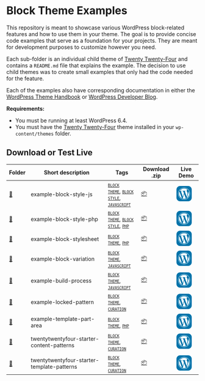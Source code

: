 # Block Theme Examples

This repository is meant to showcase various WordPress block-related features and how to use them in your theme. The goal is to provide concise code examples that serve as a foundation for your projects. They are meant for development purposes to customize however you need.

Each sub-folder is an individual child theme of [Twenty Twenty-Four](https://wordpress.org/themes/twentytwentyfour) and contains a `README.md` file that explains the example. The decision to use child themes was to create small examples that only had the code needed for the feature.

Each of the examples also have corresponding documentation in either the [WordPress Theme Handbook](https://developer.wordpress.org/themes) or [WordPress Developer Blog](https://developer.wordpress.org/news).

**Requirements:**

- You must be running at least WordPress 6.4.
- You must have the [Twenty Twenty-Four](https://wordpress.org/themes/twentytwentyfour) theme installed in your `wp-content/themes` folder.

## Download or Test Live

<!-- Please, do not remove these @TABLE EXAMPLES BEGIN and @TABLE EXAMPLES END comments or modify the table inside. This table is automatically generated from the data at data/examples.json and data/tags.json -->
<!-- @TABLE EXAMPLES BEGIN -->
| Folder                                                                                                         | Short description                          | Tags                                                                                                                                                                                                                                                                                                                                                                                                                                      | Download .zip                                                                                                                      | Live Demo                                                                                                                                                                                                                                                                                                                                                                                                                                                                                                                                                                                                                                                                                                                                                                                                                           |
| -------------------------------------------------------------------------------------------------------------- | ------------------------------------------ | ----------------------------------------------------------------------------------------------------------------------------------------------------------------------------------------------------------------------------------------------------------------------------------------------------------------------------------------------------------------------------------------------------------------------------------------- | ---------------------------------------------------------------------------------------------------------------------------------- | ----------------------------------------------------------------------------------------------------------------------------------------------------------------------------------------------------------------------------------------------------------------------------------------------------------------------------------------------------------------------------------------------------------------------------------------------------------------------------------------------------------------------------------------------------------------------------------------------------------------------------------------------------------------------------------------------------------------------------------------------------------------------------------------------------------------------------------- |
| [📁](https://github.com/WordPress/block-theme-examples/tree/master/example-block-style-js)                     | example-block-style-js                     | <small><code><a target="_blank" href="https://github.com/WordPress/block-theme-examples/wiki/Tags#block-theme">BLOCK THEME</a></code></small>, <small><code><a target="_blank" href="https://github.com/WordPress/block-theme-examples/wiki/Tags#block-style">BLOCK STYLE</a></code></small>, <small><code><a target="_blank" href="https://github.com/WordPress/block-theme-examples/wiki/Tags#javascript">JAVASCRIPT</a></code></small> | [📦](https://raw.githubusercontent.com/WordPress/block-theme-examples/master/_zips/example-block-style-js.zip)                     | [![](https://raw.githubusercontent.com/WordPress/block-theme-examples/master/_assets/icon-wp.svg)](https://playground.wordpress.net/?blueprint-url=https://raw.githubusercontent.com/WordPress/block-theme-examples/master/example-block-style-js/_playground/blueprint.json)                                                                                                                                                                                                                                                                                                                                                                                                                                                                                                                                                       |
| [📁](https://github.com/WordPress/block-theme-examples/tree/master/example-block-style-php)                    | example-block-style-php                    | <small><code><a target="_blank" href="https://github.com/WordPress/block-theme-examples/wiki/Tags#block-theme">BLOCK THEME</a></code></small>, <small><code><a target="_blank" href="https://github.com/WordPress/block-theme-examples/wiki/Tags#block-style">BLOCK STYLE</a></code></small>, <small><code><a target="_blank" href="https://github.com/WordPress/block-theme-examples/wiki/Tags#php">PHP</a></code></small>               | [📦](https://raw.githubusercontent.com/WordPress/block-theme-examples/master/_zips/example-block-style-php.zip)                    | [![](https://raw.githubusercontent.com/WordPress/block-theme-examples/master/_assets/icon-wp.svg)](https://playground.wordpress.net/?blueprint-url=https://raw.githubusercontent.com/WordPress/block-theme-examples/master/example-block-style-php/_playground/blueprint.json)                                                                                                                                                                                                                                                                                                                                                                                                                                                                                                                                                      |
| [📁](https://github.com/WordPress/block-theme-examples/tree/master/example-block-stylesheet)                   | example-block-stylesheet                   | <small><code><a target="_blank" href="https://github.com/WordPress/block-theme-examples/wiki/Tags#block-theme">BLOCK THEME</a></code></small>, <small><code><a target="_blank" href="https://github.com/WordPress/block-theme-examples/wiki/Tags#php">PHP</a></code></small>                                                                                                                                                              | [📦](https://raw.githubusercontent.com/WordPress/block-theme-examples/master/_zips/example-block-stylesheet.zip)                   | [![](https://raw.githubusercontent.com/WordPress/block-theme-examples/master/_assets/icon-wp.svg)](https://playground.wordpress.net/#{%22$schema%22:%22https://playground.wordpress.net/blueprint-schema.json%22,%22landingPage%22:%22/wp-admin/themes.php%22,%22preferredVersions%22:{%22php%22:%228.0%22,%22wp%22:%22latest%22},%22steps%22:[{%22step%22:%22installTheme%22,%22themeZipFile%22:{%22resource%22:%22wordpress.org/themes%22,%22slug%22:%22twentytwentyfour%22}},{%22step%22:%22installTheme%22,%22themeZipFile%22:{%22resource%22:%22url%22,%22url%22:%22https://raw.githubusercontent.com/WordPress/block-theme-examples/master/_zips/example-block-stylesheet.zip%22},%22options%22:{%22activate%22:true}},{%22step%22:%22login%22,%22username%22:%22admin%22,%22password%22:%22password%22}]})                   |
| [📁](https://github.com/WordPress/block-theme-examples/tree/master/example-block-variation)                    | example-block-variation                    | <small><code><a target="_blank" href="https://github.com/WordPress/block-theme-examples/wiki/Tags#block-theme">BLOCK THEME</a></code></small>, <small><code><a target="_blank" href="https://github.com/WordPress/block-theme-examples/wiki/Tags#javascript">JAVASCRIPT</a></code></small>                                                                                                                                                | [📦](https://raw.githubusercontent.com/WordPress/block-theme-examples/master/_zips/example-block-variation.zip)                    | [![](https://raw.githubusercontent.com/WordPress/block-theme-examples/master/_assets/icon-wp.svg)](https://playground.wordpress.net/#{%22$schema%22:%22https://playground.wordpress.net/blueprint-schema.json%22,%22landingPage%22:%22/wp-admin/themes.php%22,%22preferredVersions%22:{%22php%22:%228.0%22,%22wp%22:%22latest%22},%22steps%22:[{%22step%22:%22installTheme%22,%22themeZipFile%22:{%22resource%22:%22wordpress.org/themes%22,%22slug%22:%22twentytwentyfour%22}},{%22step%22:%22installTheme%22,%22themeZipFile%22:{%22resource%22:%22url%22,%22url%22:%22https://raw.githubusercontent.com/WordPress/block-theme-examples/master/_zips/example-block-variation.zip%22},%22options%22:{%22activate%22:true}},{%22step%22:%22login%22,%22username%22:%22admin%22,%22password%22:%22password%22}]})                    |
| [📁](https://github.com/WordPress/block-theme-examples/tree/master/example-build-process)                      | example-build-process                      | <small><code><a target="_blank" href="https://github.com/WordPress/block-theme-examples/wiki/Tags#block-theme">BLOCK THEME</a></code></small>, <small><code><a target="_blank" href="https://github.com/WordPress/block-theme-examples/wiki/Tags#javascript">JAVASCRIPT</a></code></small>                                                                                                                                                | [📦](https://raw.githubusercontent.com/WordPress/block-theme-examples/master/_zips/example-build-process.zip)                      | [![](https://raw.githubusercontent.com/WordPress/block-theme-examples/master/_assets/icon-wp.svg)](https://playground.wordpress.net/#{%22$schema%22:%22https://playground.wordpress.net/blueprint-schema.json%22,%22landingPage%22:%22/wp-admin/themes.php%22,%22preferredVersions%22:{%22php%22:%228.0%22,%22wp%22:%22latest%22},%22steps%22:[{%22step%22:%22installTheme%22,%22themeZipFile%22:{%22resource%22:%22wordpress.org/themes%22,%22slug%22:%22twentytwentyfour%22}},{%22step%22:%22installTheme%22,%22themeZipFile%22:{%22resource%22:%22url%22,%22url%22:%22https://raw.githubusercontent.com/WordPress/block-theme-examples/master/_zips/example-build-process.zip%22},%22options%22:{%22activate%22:true}},{%22step%22:%22login%22,%22username%22:%22admin%22,%22password%22:%22password%22}]})                      |
| [📁](https://github.com/WordPress/block-theme-examples/tree/master/example-locked-pattern)                     | example-locked-pattern                     | <small><code><a target="_blank" href="https://github.com/WordPress/block-theme-examples/wiki/Tags#block-theme">BLOCK THEME</a></code></small>, <small><code><a target="_blank" href="https://github.com/WordPress/block-theme-examples/wiki/Tags#curation">CURATION</a></code></small>                                                                                                                                                    | [📦](https://raw.githubusercontent.com/WordPress/block-theme-examples/master/_zips/example-locked-pattern.zip)                     | [![](https://raw.githubusercontent.com/WordPress/block-theme-examples/master/_assets/icon-wp.svg)](https://playground.wordpress.net/#{%22$schema%22:%22https://playground.wordpress.net/blueprint-schema.json%22,%22landingPage%22:%22/wp-admin/themes.php%22,%22preferredVersions%22:{%22php%22:%228.0%22,%22wp%22:%22latest%22},%22steps%22:[{%22step%22:%22installTheme%22,%22themeZipFile%22:{%22resource%22:%22wordpress.org/themes%22,%22slug%22:%22twentytwentyfour%22}},{%22step%22:%22installTheme%22,%22themeZipFile%22:{%22resource%22:%22url%22,%22url%22:%22https://raw.githubusercontent.com/WordPress/block-theme-examples/master/_zips/example-locked-pattern.zip%22},%22options%22:{%22activate%22:true}},{%22step%22:%22login%22,%22username%22:%22admin%22,%22password%22:%22password%22}]})                     |
| [📁](https://github.com/WordPress/block-theme-examples/tree/master/example-template-part-area)                 | example-template-part-area                 | <small><code><a target="_blank" href="https://github.com/WordPress/block-theme-examples/wiki/Tags#block-theme">BLOCK THEME</a></code></small>, <small><code><a target="_blank" href="https://github.com/WordPress/block-theme-examples/wiki/Tags#php">PHP</a></code></small>                                                                                                                                                              | [📦](https://raw.githubusercontent.com/WordPress/block-theme-examples/master/_zips/example-template-part-area.zip)                 | [![](https://raw.githubusercontent.com/WordPress/block-theme-examples/master/_assets/icon-wp.svg)](https://playground.wordpress.net/#{%22$schema%22:%22https://playground.wordpress.net/blueprint-schema.json%22,%22landingPage%22:%22/wp-admin/themes.php%22,%22preferredVersions%22:{%22php%22:%228.0%22,%22wp%22:%22latest%22},%22steps%22:[{%22step%22:%22installTheme%22,%22themeZipFile%22:{%22resource%22:%22wordpress.org/themes%22,%22slug%22:%22twentytwentyfour%22}},{%22step%22:%22installTheme%22,%22themeZipFile%22:{%22resource%22:%22url%22,%22url%22:%22https://raw.githubusercontent.com/WordPress/block-theme-examples/master/_zips/example-template-part-area.zip%22},%22options%22:{%22activate%22:true}},{%22step%22:%22login%22,%22username%22:%22admin%22,%22password%22:%22password%22}]})                 |
| [📁](https://github.com/WordPress/block-theme-examples/tree/master/twentytwentyfour-starter-content-patterns)  | twentytwentyfour-starter-content-patterns  | <small><code><a target="_blank" href="https://github.com/WordPress/block-theme-examples/wiki/Tags#block-theme">BLOCK THEME</a></code></small>, <small><code><a target="_blank" href="https://github.com/WordPress/block-theme-examples/wiki/Tags#curation">CURATION</a></code></small>                                                                                                                                                    | [📦](https://raw.githubusercontent.com/WordPress/block-theme-examples/master/_zips/twentytwentyfour-starter-content-patterns.zip)  | [![](https://raw.githubusercontent.com/WordPress/block-theme-examples/master/_assets/icon-wp.svg)](https://playground.wordpress.net/#{%22$schema%22:%22https://playground.wordpress.net/blueprint-schema.json%22,%22landingPage%22:%22/wp-admin/themes.php%22,%22preferredVersions%22:{%22php%22:%228.0%22,%22wp%22:%22latest%22},%22steps%22:[{%22step%22:%22installTheme%22,%22themeZipFile%22:{%22resource%22:%22wordpress.org/themes%22,%22slug%22:%22twentytwentyfour%22}},{%22step%22:%22installTheme%22,%22themeZipFile%22:{%22resource%22:%22url%22,%22url%22:%22https://raw.githubusercontent.com/WordPress/block-theme-examples/master/_zips/twentytwentyfour-starter-content-patterns.zip%22},%22options%22:{%22activate%22:true}},{%22step%22:%22login%22,%22username%22:%22admin%22,%22password%22:%22password%22}]})  |
| [📁](https://github.com/WordPress/block-theme-examples/tree/master/twentytwentyfour-starter-template-patterns) | twentytwentyfour-starter-template-patterns | <small><code><a target="_blank" href="https://github.com/WordPress/block-theme-examples/wiki/Tags#block-theme">BLOCK THEME</a></code></small>, <small><code><a target="_blank" href="https://github.com/WordPress/block-theme-examples/wiki/Tags#curation">CURATION</a></code></small>                                                                                                                                                    | [📦](https://raw.githubusercontent.com/WordPress/block-theme-examples/master/_zips/twentytwentyfour-starter-template-patterns.zip) | [![](https://raw.githubusercontent.com/WordPress/block-theme-examples/master/_assets/icon-wp.svg)](https://playground.wordpress.net/#{%22$schema%22:%22https://playground.wordpress.net/blueprint-schema.json%22,%22landingPage%22:%22/wp-admin/themes.php%22,%22preferredVersions%22:{%22php%22:%228.0%22,%22wp%22:%22latest%22},%22steps%22:[{%22step%22:%22installTheme%22,%22themeZipFile%22:{%22resource%22:%22wordpress.org/themes%22,%22slug%22:%22twentytwentyfour%22}},{%22step%22:%22installTheme%22,%22themeZipFile%22:{%22resource%22:%22url%22,%22url%22:%22https://raw.githubusercontent.com/WordPress/block-theme-examples/master/_zips/twentytwentyfour-starter-template-patterns.zip%22},%22options%22:{%22activate%22:true}},{%22step%22:%22login%22,%22username%22:%22admin%22,%22password%22:%22password%22}]}) |
<!-- @TABLE EXAMPLES END -->
